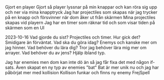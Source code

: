 Gjort en player 
Gjort så player lyssnar på min knappar och kan röra sig upp och ner via mina knapptryck
Jag har projectiles som skapas när jag trycker på en knapp och försvinner när dom åker ut från skärmen
Mina projectiles skapas vid playern
Jag har en timer som räknar tid och som visar tiden på skärmen som en UI


2023-10-16
Vad gjorde du sist? Projectiles och timer.
Hur gick det? Smidigare än förväntat.
Vad ska du göra idag? Enemys och kanske mer om jag hinner. 
Vad behöver du lära dig? Tror jag behöver lära mig mer om arrayer. 
Vad behöver du av jens? Hjälp ibland typ. 

Jag har enemies men dom kan inte dö än så jag får fixa det med någon if-sats. 
Även skapat en ny typ av enemies "bat" 
Bat är mer unik nu och jag har påbörjat mer med kollision
Kollison funkar och finns ny enemy FrejSpell